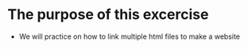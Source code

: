 # The purpose of this excercise
- We will practice on how to link multiple html files to make a website